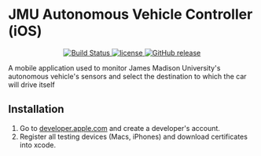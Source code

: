 # JMU Autonomous Vehicle Controller (iOS)
<p align="center">
	<a href="https://github.com/jmuautonomous/JMU-Autonomous-Vehicle-Controller" rel="nofollow">
		<img src="https://img.shields.io/badge/build-passing-brightgreen.svg" alt="Build Status">
	</a>
	<a href="https://github.com/jmuautonomous/JMU-Autonomous-Vehicle-Controller/blob/master/LICENSE">
		<img src="https://img.shields.io/github/license/jmuautonomous/JMU-Autonomous-Vehicle-Controller.svg" alt="license">
	</a>
	<a href="https://github.com/jmuautonomous/JMU-Autonomous-Vehicle-Controller/releases">
		<img src="https://img.shields.io/badge/release-0.0.1-blue.svg" alt="GitHub release">
	</a>
</p>
A mobile application used to monitor James Madison University's autonomous vehicle's sensors and select the destination to which the car will drive itself

## Installation
1) Go to [developer.apple.com](https://developer.apple.com/) and create a developer's account.
2) Register all testing devices (Macs, iPhones) and download certificates into xcode.
